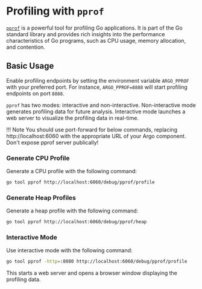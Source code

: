 # Profiling with `pprof`

[`pprof`](https://go.dev/blog/pprof) is a powerful tool for profiling Go applications. It is part of the Go standard library and provides rich insights into the performance characteristics of Go programs, such as CPU usage, memory allocation, and contention.

## Basic Usage

Enable profiling endpoints by setting the environment variable `ARGO_PPROF` with your preferred port. For instance, `ARGO_PPROF=8888` will start profiling endpoints on port `8888`.

`pprof` has two modes: interactive and non-interactive. Non-interactive mode generates profiling data for future analysis. Interactive mode launches a web server to visualize the profiling data in real-time.

!!! Note
    You should use port-forward for below commands, replacing http://localhost:6060 with the appropriate URL of your Argo component. Don't expose pprof server publically!

### Generate CPU Profile

Generate a CPU profile with the following command:

```bash
go tool pprof http://localhost:6060/debug/pprof/profile
```

### Generate Heap Profiles

Generate a heap profile with the following command:

```bash
go tool pprof http://localhost:6060/debug/pprof/heap
```

### Interactive Mode

Use interactive mode with the following command:

```bash
go tool pprof -http=:8080 http://localhost:6060/debug/pprof/profile
```

This starts a web server and opens a browser window displaying the profiling data.
